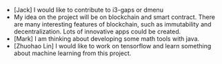 - [Jack] I would like to contribute to i3-gaps or dmenu
- My idea on the project will be on blockchain and smart contract. There are many interesting features of blockchain, such as immutability and decentralization. Lots of innovative apps could be created.
- [Mark] I am thinking about developing some math tools with java.
- [Zhuohao Lin] I would like to work on tensorflow and learn something about machine learning from this project.
